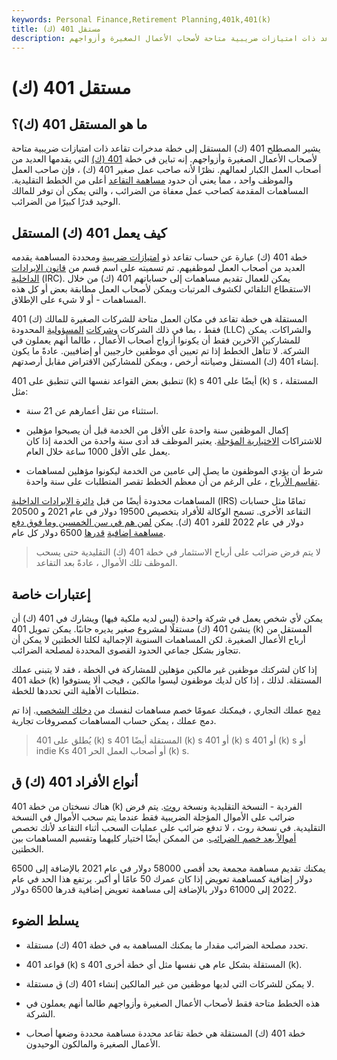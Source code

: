 ```yaml
---
keywords: Personal Finance,Retirement Planning,401k,401(k)
title: مستقل 401 (ك)
description: الاستقلال 401 (ك) عبارة عن خطة مدخرات تقاعد ذات امتيازات ضريبية متاحة لأصحاب الأعمال الصغيرة وأزواجهم.
---
```


# مستقل 401 (ك)
## ما هو المستقل 401 (ك)؟

يشير المصطلح 401 (ك) المستقل إلى خطة مدخرات تقاعد ذات امتيازات ضريبية متاحة لأصحاب الأعمال الصغيرة وأزواجهم. إنه تباين في خطة [401 (ك)](/401kplan) التي يقدمها العديد من أصحاب العمل الكبار لعمالهم. نظرًا لأنه صاحب عمل صغير 401 (ك) ، فإن صاحب العمل والموظف واحد ، مما يعني أن حدود [مساهمة التقاعد](/retirement-contribution) أعلى من الخطط التقليدية. المساهمات المقدمة كصاحب عمل معفاة من الضرائب ، والتي يمكن أن توفر للمالك الوحيد قدرًا كبيرًا من الضرائب.

## كيف يعمل 401 (ك) المستقل

خطة 401 (ك) عبارة عن حساب تقاعد ذو [امتيازات ضريبية](/tax-advantaged) ومحددة المساهمة يقدمه العديد من أصحاب العمل لموظفيهم. تم تسميته على اسم قسم من [قانون الإيرادات الداخلية](/internal-revenue-code) (IRC). يمكن للعمال تقديم مساهمات إلى حساباتهم 401 (ك) من خلال الاستقطاع التلقائي لكشوف المرتبات ويمكن لأصحاب العمل مطابقة بعض أو كل هذه المساهمات - أو لا شيء على الإطلاق.

401 (ك) المستقلة هي خطة تقاعد في مكان العمل متاحة للشركات الصغيرة للمالك فقط ، بما في ذلك الشركات [وشركات](/llc) [المسؤولية](/llc) المحدودة (LLC) والشراكات. يمكن للمشاركين الآخرين فقط أن يكونوا أزواج أصحاب الأعمال ، طالما أنهم يعملون في الشركة. لا تتأهل الخطط إذا تم تعيين أي موظفين خارجيين أو إضافيين. عادةً ما يكون إنشاء 401 (ك) المستقل وصيانته أرخص ، ويمكن للمشاركين الاقتراض مقابل أرصدتهم.

تنطبق بعض القواعد نفسها التي تنطبق على 401 (k) s أيضًا على 401 (k) s المستقلة ، مثل:

- استثناء من تقل أعمارهم عن 21 سنة.

- إكمال الموظفين سنة واحدة على الأقل من الخدمة قبل أن يصبحوا مؤهلين للاشتراكات [الاختيارية المؤجلة](/electivedeferralcontribution). يعتبر الموظف قد أدى سنة واحدة من الخدمة إذا كان يعمل على الأقل 1000 ساعة خلال العام.

- شرط أن يؤدي الموظفون ما يصل إلى عامين من الخدمة ليكونوا مؤهلين لمساهمات [تقاسم الأرباح](/profitsharingplan) ، على الرغم من أن معظم الخطط تقصر المتطلبات على سنة واحدة.

المساهمات محدودة أيضًا من قبل [دائرة الإيرادات الداخلية](/irs) (IRS) تمامًا مثل حسابات التقاعد الأخرى. تسمح الوكالة للأفراد بتخصيص 19500 دولار في عام 2021 و 20500 دولار في عام 2022 للفرد 401 (ك). يمكن [لمن هم في سن الخمسين وما فوق دفع مساهمة إضافية](/catchupcontribution) [قدرها](/catchupcontribution) 6500 دولار كل عام.

> لا يتم فرض ضرائب على أرباح الاستثمار في خطة 401 (ك) التقليدية حتى يسحب الموظف تلك الأموال ، عادةً بعد التقاعد.

>

## إعتبارات خاصة

يمكن لأي شخص يعمل في شركة واحدة (ليس لديه ملكية فيها) ويشارك في 401 (ك) أن ينشئ 401 (ك) مستقلًا لمشروع صغير يديره جانبًا. يمكن تمويل 401 (k) المستقل من أرباح الأعمال الصغيرة. لكن المساهمات السنوية الإجمالية لكلتا الخطتين لا يمكن أن تتجاوز بشكل جماعي الحدود القصوى المحددة لمصلحة الضرائب.

إذا كان لشركتك موظفين غير مالكين مؤهلين للمشاركة في الخطة ، فقد لا يتبنى عملك خطة 401 (k) المستقلة. لذلك ، إذا كان لديك موظفون ليسوا مالكين ، فيجب ألا يستوفوا متطلبات الأهلية التي تحددها للخطة.

[دمج](/incorporate) عملك التجاري ، فيمكنك عمومًا خصم مساهمات لنفسك من [دخلك الشخصي](/personalincome). إذا تم دمج عملك ، يمكن حساب المساهمات كمصروفات تجارية.

> يُطلق على 401 (k) s المستقلة أيضًا 401 (k) s أو 401 (k) s أو 401 (k) s أو indie Ks أو أصحاب العمل الحر 401 (k) s.

>

## أنواع الأفراد 401 (ك) ق

هناك نسختان من خطة 401 (k) الفردية - النسخة التقليدية ونسخة [روث](/roth401k). يتم فرض ضرائب على الأموال المؤجلة الضريبية فقط عندما يتم سحب الأموال في النسخة التقليدية. في نسخة روث ، لا تدفع ضرائب على عمليات السحب أثناء التقاعد لأنك تخصص [أموالاً بعد خصم الضرائب](/aftertaxcontribution). من الممكن أيضًا اختيار كليهما وتقسيم المساهمات بين الخطتين.

يمكنك تقديم مساهمة مجمعة بحد أقصى 58000 دولار في عام 2021 بالإضافة إلى 6500 دولار إضافية كمساهمة تعويض إذا كان عمرك 50 عامًا أو أكبر. يرتفع هذا الحد في عام 2022 إلى 61000 دولار بالإضافة إلى مساهمة تعويض إضافية قدرها 6500 دولار.

## يسلط الضوء

- تحدد مصلحة الضرائب مقدار ما يمكنك المساهمة به في خطة 401 (ك) مستقلة.

- قواعد 401 (k) s المستقلة بشكل عام هي نفسها مثل أي خطة أخرى 401 (k).

- لا يمكن للشركات التي لديها موظفين من غير المالكين إنشاء 401 (ك) ق مستقلة.

- هذه الخطط متاحة فقط لأصحاب الأعمال الصغيرة وأزواجهم طالما أنهم يعملون في الشركة.

- خطة 401 (ك) المستقلة هي خطة تقاعد محددة مساهمة محددة وضعها أصحاب الأعمال الصغيرة والمالكون الوحيدون.

